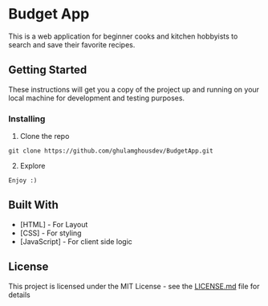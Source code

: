 
# Budget App

This is a web application for beginner cooks and kitchen hobbyists to search and save their favorite recipes. 

## Getting Started

These instructions will get you a copy of the project up and running on your local machine for development and testing purposes.

### Installing

1. Clone the repo

```
git clone https://github.com/ghulamghousdev/BudgetApp.git
```

2. Explore

```
Enjoy :)
```

## Built With

* [HTML] - For Layout
* [CSS] - For styling
* [JavaScript] - For client side logic


## License

This project is licensed under the MIT License - see the [LICENSE.md](LICENSE.md) file for details

